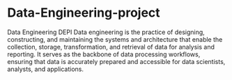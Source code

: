 # Data-Engineering-project
Data Engineering DEPI
Data engineering is the practice of designing, constructing, and maintaining the systems and architecture that enable the collection, storage, transformation, and retrieval of data for analysis and reporting. It serves as the backbone of data processing workflows, ensuring that data is accurately prepared and accessible for data scientists, analysts, and applications.
